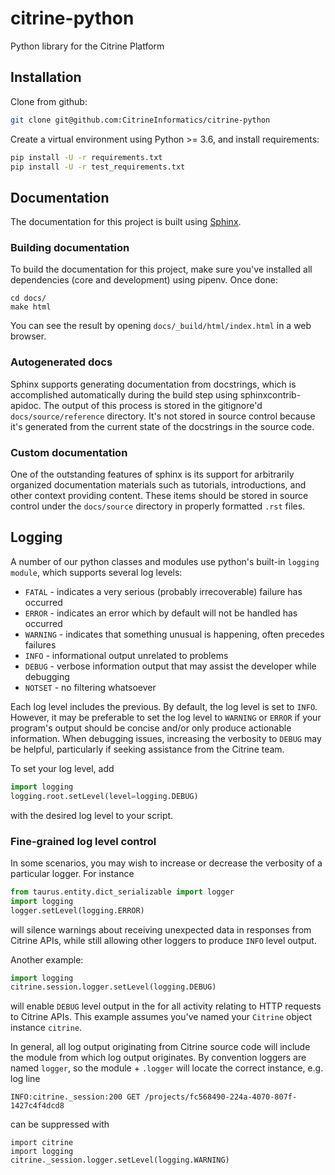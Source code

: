 # citrine-python
Python library for the Citrine Platform

## Installation
Clone from github:
```bash
git clone git@github.com:CitrineInformatics/citrine-python
```

Create a virtual environment using Python >= 3.6, and install requirements:
```bash
pip install -U -r requirements.txt
pip install -U -r test_requirements.txt
```

## Documentation

The documentation for this project is built using [Sphinx](http://www.sphinx-doc.org/en/master/).

### Building documentation

To build the documentation for this project, make sure you've installed all dependencies (core
and development) using pipenv. Once done:

```
cd docs/
make html
```

You can see the result by opening `docs/_build/html/index.html` in a web browser.

### Autogenerated docs

Sphinx supports generating documentation from docstrings, which is accomplished automatically
during the build step using sphinxcontrib-apidoc. The output of this process is stored in the gitignore'd
`docs/source/reference` directory. It's not stored in source control because it's generated from
the current state of the docstrings in the source code.

### Custom documentation

One of the outstanding features of sphinx is its support for arbitrarily organized documentation
materials such as tutorials, introductions, and other context providing content. These items should
be stored in source control under the `docs/source` directory in properly formatted `.rst` files.

## Logging

A number of our python classes and modules use python's built-in `logging module`, which supports
several log levels:

* `FATAL` - indicates a very serious (probably irrecoverable) failure has occurred
* `ERROR` - indicates an error which by default will not be handled has occurred
* `WARNING` - indicates that something unusual is happening, often precedes failures
* `INFO` - informational output unrelated to problems
* `DEBUG` - verbose information output that may assist the developer while debugging
* `NOTSET` - no filtering whatsoever

Each log level includes the previous. By default, the log level is set to `INFO`. However, it may be
preferable to set the log level to `WARNING` or `ERROR` if your program's output should be concise
and/or only produce actionable information. When debugging issues, increasing the verbosity to
`DEBUG` may be helpful, particularly if seeking assistance from the Citrine team.

To set your log level, add
```python
import logging
logging.root.setLevel(level=logging.DEBUG)
```
with the desired log level to your script.

### Fine-grained log level control

In some scenarios, you may wish to increase or decrease the verbosity of a particular logger. For
instance

```python
from taurus.entity.dict_serializable import logger
import logging
logger.setLevel(logging.ERROR)
```
will silence warnings about receiving unexpected data in responses from Citrine APIs, while still
allowing other loggers to produce `INFO` level output.

Another example:
```python
import logging
citrine.session.logger.setLevel(logging.DEBUG)
```
will enable `DEBUG` level output in the for all activity relating to HTTP requests to Citrine APIs.
This example assumes you've named your `Citrine` object instance `citrine`.

In general, all log output originating from Citrine source code will include the module from which
log output originates. By convention loggers are named `logger`, so the module + `.logger` will
locate the correct instance, e.g. log line

```
INFO:citrine._session:200 GET /projects/fc568490-224a-4070-807f-1427c4f4dcd8
```

can be suppressed with
```
import citrine
import logging
citrine._session.logger.setLevel(logging.WARNING)
```

